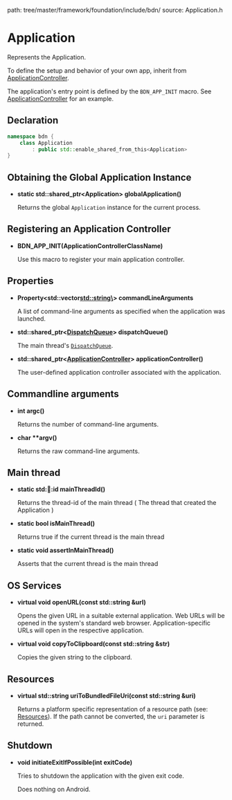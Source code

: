 path: tree/master/framework/foundation/include/bdn/
source: Application.h

# Application

Represents the Application.

To define the setup and behavior of your own app, inherit from [ApplicationController](application_controller.md).

The application's entry point is defined by the `BDN_APP_INIT` macro. See [ApplicationController](application_controller.md) for an example.

## Declaration

```C++
namespace bdn {
	class Application 
		: public std::enable_shared_from_this<Application>
}
```

## Obtaining the Global Application Instance

* **static std::shared_ptr<Application\> globalApplication()**

	Returns the global `Application` instance for the current process.

## Registering an Application Controller

* **BDN_APP_INIT(ApplicationControllerClassName)**

	Use this macro to register your main application controller.

## Properties

* **Property<std::vector<std::string\>\> commandLineArguments**

	A list of command-line arguments as specified when the application was launched.

* **std::shared_ptr<[DispatchQueue](dispatch_queue.md)\> dispatchQueue()**

	The main thread's [`DispatchQueue`](dispatch_queue.md).

* **std::shared_ptr<[ApplicationController](application_controller.md)\> applicationController()**

	The user-defined application controller associated with the application.

## Commandline arguments

* **int argc()**

	Returns the number of command-line arguments.

* **char \*\*argv()**

	Returns the raw command-line arguments.

## Main thread

* **static std::thread::id mainThreadId()**

	Returns the thread-id of the main thread ( The thread that created the Application )

* **static bool isMainThread()**

	Returns true if the current thread is the main thread

* **static void assertInMainThread()**

	Asserts that the current thread is the main thread

## OS Services

* **virtual void openURL(const std::string &url)**

	Opens the given URL in a suitable external application. Web URLs will be opened in the system's standard web browser. Application-specific URLs will open in the respective application.

* **virtual void copyToClipboard(const std::string &str)**

	Copies the given string to the clipboard.

## Resources

* **virtual std::string uriToBundledFileUri(const std::string &uri)**

	Returns a platform specific representation of a resource path (see: [Resources](../../guides/fundamentals/resources.md)). If the path cannot be converted, the `uri` parameter is returned.

## Shutdown

* **void initiateExitIfPossible(int exitCode)** 

	Tries to shutdown the application with the given exit code.

	Does nothing on Android.